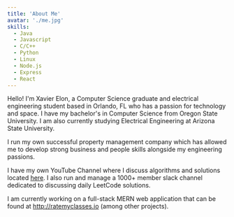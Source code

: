 ```yaml
---
title: 'About Me'
avatar: './me.jpg'
skills:
  - Java
  - Javascript
  - C/C++
  - Python
  - Linux
  - Node.js
  - Express
  - React
---
```


Hello! I'm Xavier Elon, a Computer Science graduate and electrical engineering student based in Orlando, FL who has a passion for technology and space. I have my bachelor's in Computer Science from Oregon State University. I am also currently studying Electrical Engineering at Arizona State University.

I run my own successful property management company which has allowed me to develop strong business and people skills alongside my engineering passions.

I have my own YouTube Channel where I discuss algorithms and solutions located [here](https://www.youtube.com/channel/UCkzn_i33n79ljur943FlMqw). I also run and manage a 1000+ member slack channel dedicated to discussing daily LeetCode solutions.

I am currently working on a full-stack MERN web application that can be found at http://ratemyclasses.io (among other projects).
